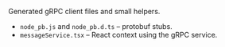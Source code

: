 Generated gRPC client files and small helpers.

- `node_pb.js` and `node_pb.d.ts` – protobuf stubs.
- `messageService.tsx` – React context using the gRPC service.

